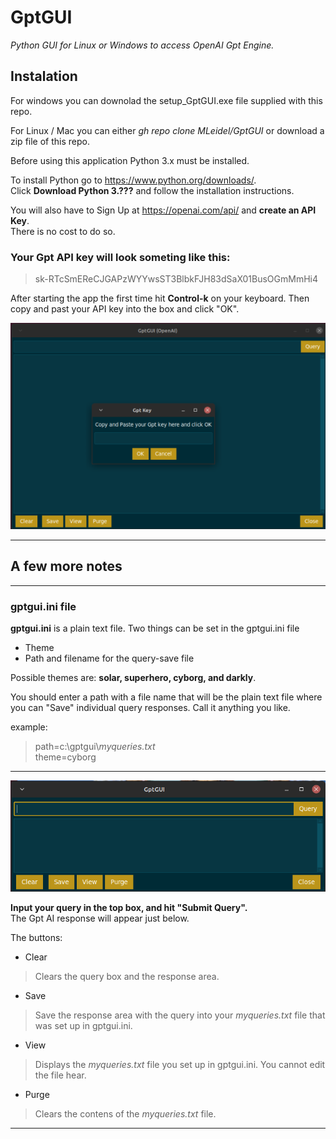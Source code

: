 # GptGUI
_Python GUI for Linux or Windows to access OpenAI Gpt Engine._

## Instalation

For windows you can downolad the setup_GptGUI.exe file supplied with this repo.

For Linux / Mac you can either _gh repo clone MLeidel/GptGUI_ or download a zip
file of this repo.


Before using this application Python 3.x must be installed.

To install Python go to https://www.python.org/downloads/.  
Click __Download Python 3.???__ and follow the installation instructions.

You will also have to Sign Up at https://openai.com/api/ and __create
an API Key__.  
There is no cost to do so.

### Your Gpt API key will look someting like this:
>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

After starting the app the first time hit __Control-k__ on your
keyboard.
Then copy and past your API key into the box and click "OK".

![input box](images/gptguiKey.png "input gpt key")

---

## A few more notes

---

### gptgui.ini file

__gptgui.ini__ is a plain text file.
Two things can be set in the gptgui.ini file
- Theme
- Path and filename for the query-save file

Possible themes are: __solar, superhero, cyborg, and darkly__.

You should enter a path with a file name that will be the
plain text file where you can "Save" individual query responses.
Call it anything you like.

example:
>path=c:\\gptgui\\_myqueries.txt_  
theme=cyborg

---

![alttext](images/GptGUI.png "GptGUI simple interface")

__Input your query in the top box, and hit "Submit Query".__  
The Gpt AI response will appear just below.

The buttons:
- Clear
> Clears the query box and the response area.
- Save
> Save the response area with the query into your _myqueries.txt_ file
that was set up in gptgui.ini.
- View
> Displays the _myqueries.txt_ file you set up in gptgui.ini.
You cannot edit the file hear.
- Purge
> Clears the contens of the _myqueries.txt_ file.

---
